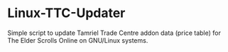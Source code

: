 # Linux-TTC-Updater
Simple script to update Tamriel Trade Centre addon data (price table) for The Elder Scrolls Online on GNU/Linux systems.
